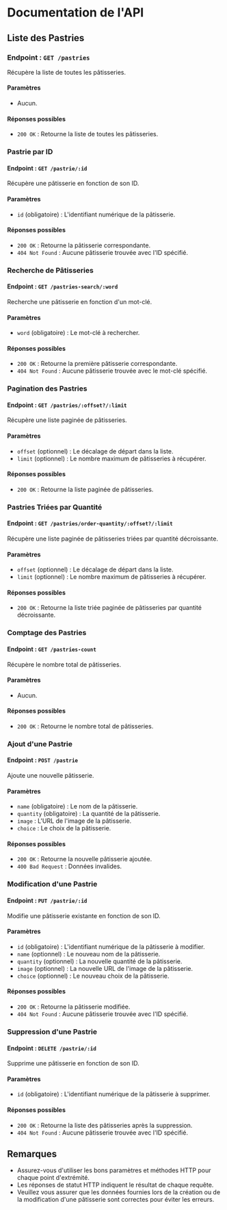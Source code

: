 # Documentation de l'API

## Liste des Pastries

### Endpoint : `GET /pastries`

Récupère la liste de toutes les pâtisseries.

#### Paramètres

- Aucun.

#### Réponses possibles

- `200 OK` : Retourne la liste de toutes les pâtisseries.

### Pastrie par ID

#### Endpoint : `GET /pastrie/:id`

Récupère une pâtisserie en fonction de son ID.

#### Paramètres

- `id` (obligatoire) : L'identifiant numérique de la pâtisserie.

#### Réponses possibles

- `200 OK` : Retourne la pâtisserie correspondante.
- `404 Not Found` : Aucune pâtisserie trouvée avec l'ID spécifié.

### Recherche de Pâtisseries

#### Endpoint : `GET /pastries-search/:word`

Recherche une pâtisserie en fonction d'un mot-clé.

#### Paramètres

- `word` (obligatoire) : Le mot-clé à rechercher.

#### Réponses possibles

- `200 OK` : Retourne la première pâtisserie correspondante.
- `404 Not Found` : Aucune pâtisserie trouvée avec le mot-clé spécifié.

### Pagination des Pastries

#### Endpoint : `GET /pastries/:offset?/:limit`

Récupère une liste paginée de pâtisseries.

#### Paramètres

- `offset` (optionnel) : Le décalage de départ dans la liste.
- `limit` (optionnel) : Le nombre maximum de pâtisseries à récupérer.

#### Réponses possibles

- `200 OK` : Retourne la liste paginée de pâtisseries.

### Pastries Triées par Quantité

#### Endpoint : `GET /pastries/order-quantity/:offset?/:limit`

Récupère une liste paginée de pâtisseries triées par quantité décroissante.

#### Paramètres

- `offset` (optionnel) : Le décalage de départ dans la liste.
- `limit` (optionnel) : Le nombre maximum de pâtisseries à récupérer.

#### Réponses possibles

- `200 OK` : Retourne la liste triée paginée de pâtisseries par quantité décroissante.

### Comptage des Pastries

#### Endpoint : `GET /pastries-count`

Récupère le nombre total de pâtisseries.

#### Paramètres

- Aucun.

#### Réponses possibles

- `200 OK` : Retourne le nombre total de pâtisseries.

### Ajout d'une Pastrie

#### Endpoint : `POST /pastrie`

Ajoute une nouvelle pâtisserie.

#### Paramètres

- `name` (obligatoire) : Le nom de la pâtisserie.
- `quantity` (obligatoire) : La quantité de la pâtisserie.
- `image` : L'URL de l'image de la pâtisserie.
- `choice` : Le choix de la pâtisserie.

#### Réponses possibles

- `200 OK` : Retourne la nouvelle pâtisserie ajoutée.
- `400 Bad Request` : Données invalides.

### Modification d'une Pastrie

#### Endpoint : `PUT /pastrie/:id`

Modifie une pâtisserie existante en fonction de son ID.

#### Paramètres

- `id` (obligatoire) : L'identifiant numérique de la pâtisserie à modifier.
- `name` (optionnel) : Le nouveau nom de la pâtisserie.
- `quantity` (optionnel) : La nouvelle quantité de la pâtisserie.
- `image` (optionnel) : La nouvelle URL de l'image de la pâtisserie.
- `choice` (optionnel) : Le nouveau choix de la pâtisserie.

#### Réponses possibles

- `200 OK` : Retourne la pâtisserie modifiée.
- `404 Not Found` : Aucune pâtisserie trouvée avec l'ID spécifié.

### Suppression d'une Pastrie

#### Endpoint : `DELETE /pastrie/:id`

Supprime une pâtisserie en fonction de son ID.

#### Paramètres

- `id` (obligatoire) : L'identifiant numérique de la pâtisserie à supprimer.

#### Réponses possibles

- `200 OK` : Retourne la liste des pâtisseries après la suppression.
- `404 Not Found` : Aucune pâtisserie trouvée avec l'ID spécifié.

## Remarques

- Assurez-vous d'utiliser les bons paramètres et méthodes HTTP pour chaque point d'extrémité.
- Les réponses de statut HTTP indiquent le résultat de chaque requête.
- Veuillez vous assurer que les données fournies lors de la création ou de la modification d'une pâtisserie sont correctes pour éviter les erreurs.
